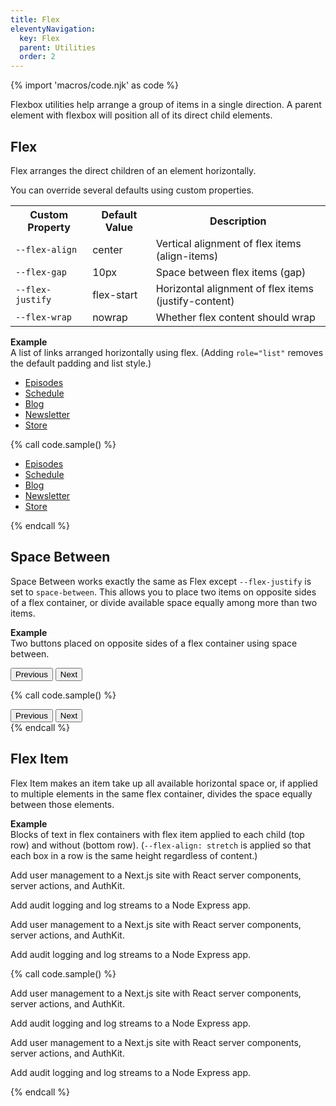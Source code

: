 ```yaml
---
title: Flex
eleventyNavigation:
  key: Flex
  parent: Utilities
  order: 2
---
```


{% import 'macros/code.njk' as code %}

Flexbox utilities help arrange a group of items in a single direction. A parent element with flexbox will position all of its direct child elements.

## Flex

Flex arranges the direct children of an element horizontally.

You can override several defaults using custom properties.

<table class="doc-table">
  <tr>
    <th>Custom Property</th>
    <th>Default Value</th>
    <th>Description</th>
  </tr>
  <tr>
    <td><code>--flex-align</code></td>
    <td>center</td>
    <td>Vertical alignment of flex items (align-items)</td>
  </tr>
  <tr>
    <td><code>--flex-gap</code></td>
    <td>10px</td>
    <td>Space between flex items (gap)</td>
  </tr>
  <tr>
    <td><code>--flex-justify</code></td>
    <td>flex-start</td>
    <td>Horizontal alignment of flex items (justify-content)</td>
  </tr>
  <tr>
    <td><code>--flex-wrap</code></td>
    <td>nowrap</td>
    <td>Whether flex content should wrap</td>
  </tr>
</table>

**Example**  
A list of links arranged horizontally using flex. (Adding `role="list"` removes the default padding and list style.)

<div class="doc-example">
  <ul class="lwj-flex" role="list">
    <li><a href="">Episodes</a></li>
    <li><a href="">Schedule</a></li>
    <li><a href="">Blog</a></li>
    <li><a href="">Newsletter</a></li>
    <li><a href="">Store</a></li>
  </ul>
</div>

{% call code.sample() %}
<ul class="lwj-flex" role="list">
  <li><a href="">Episodes</a></li>
  <li><a href="">Schedule</a></li>
  <li><a href="">Blog</a></li>
  <li><a href="">Newsletter</a></li>
  <li><a href="">Store</a></li>
</ul>
{% endcall %}

## Space Between

Space Between works exactly the same as Flex except `--flex-justify` is set to `space-between`. This allows you to place two items on opposite sides of a flex container, or divide available space equally among more than two items.

**Example**  
Two buttons placed on opposite sides of a flex container using space between.

<div class="doc-example lwj-surface-brand">
  <div class="lwj-space-between">
    <button class="lwj-button-primary">Previous</button>
    <button class="lwj-button-primary">Next</button>
  </div>
</div>

{% call code.sample() %}
<div class="lwj-space-between">
  <button class="lwj-button-primary">Previous</button>
  <button class="lwj-button-primary">Next</button>
</div>
{% endcall %}

## Flex Item

Flex Item makes an item take up all available horizontal space or, if applied to multiple elements in the same flex container, divides the space equally between those elements.

**Example**  
Blocks of text in flex containers with flex item applied to each child (top row) and without (bottom row). (`--flex-align: stretch` is applied so that each box in a row is the same height regardless of content.)

<div class="doc-example lwj-flow">
  <div class="lwj-flex" style="--flex-align: stretch">
    <div class="lwj-surface lwj-inset-square lwj-flex-item">
      <p>Add user management to a Next.js site with React server components, server actions, and AuthKit.</p>
    </div>
    <div class="lwj-surface lwj-inset-square lwj-flex-item">
      <p>Add audit logging and log streams to a Node Express app.</p>
    </div>
  </div>
  <div class="lwj-flex" style="--flex-align: stretch">
    <div class="lwj-surface lwj-inset-square">
      <p>Add user management to a Next.js site with React server components, server actions, and AuthKit.</p>
    </div>
    <div class="lwj-surface lwj-inset-square">
      <p>Add audit logging and log streams to a Node Express app.</p>
    </div>
  </div>
</div>

{% call code.sample() %}
<div class="lwj-flex" style="--flex-align: stretch">
  <div class="lwj-surface lwj-inset-square lwj-flex-item">
    <p>Add user management to a Next.js site with React server components, server actions, and AuthKit.</p>
  </div>
  <div class="lwj-surface lwj-inset-square lwj-flex-item">
    <p>Add audit logging and log streams to a Node Express app.</p>
  </div>
</div>
<div class="lwj-flex" style="--flex-align: stretch">
  <div class="lwj-surface lwj-inset-square">
    <p>Add user management to a Next.js site with React server components, server actions, and AuthKit.</p>
  </div>
  <div class="lwj-surface lwj-inset-square">
    <p>Add audit logging and log streams to a Node Express app.</p>
  </div>
</div>
{% endcall %}


